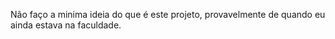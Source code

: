 Não faço a minima ideia do que é este projeto, provavelmente de quando eu ainda estava na faculdade.
